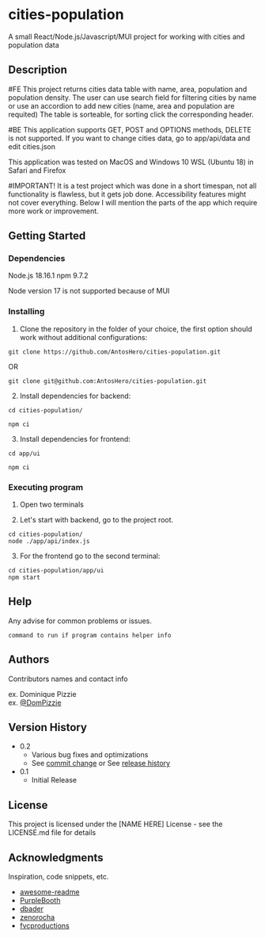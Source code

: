 # cities-population

A small React/Node.js/Javascript/MUI project for working with cities and population data

## Description

#FE
This project returns cities data table with name, area, population and population density.
The user can use search field for filtering cities by name or use an accordion to add new cities (name, area and population are requited)
The table is sorteable, for sorting click the corresponding header.

#BE
This application supports GET, POST and OPTIONS methods, DELETE is not supported. If you want to change cities data, go to app/api/data and edit cities.json

This application was tested on MacOS and Windows 10 WSL (Ubuntu 18) in Safari and Firefox


#IMPORTANT! It is a test project which was done in a short timespan, not all functionality is flawless, but it gets job done.
Accessibility features might not cover everything. 
Below I will mention the parts of the app which require more work or improvement.

## Getting Started

### Dependencies

Node.js 18.16.1
npm 9.7.2

Node version 17 is not supported because of MUI


### Installing

1. Clone the repository in the folder of your choice, the first option should work without additional configurations:
```
git clone https://github.com/AntosHero/cities-population.git
```
OR
```
git clone git@github.com:AntosHero/cities-population.git
```
2. Install dependencies for backend:
```
cd cities-population/

npm ci
```
3. Install dependencies for frontend:

```
cd app/ui

npm ci
```


### Executing program

1. Open two terminals

2. Let's start with backend, go to the project root.
```
cd cities-population/
node ./app/api/index.js
```

3. For the frontend go to the second terminal:
```
cd cities-population/app/ui
npm start
```

## Help

Any advise for common problems or issues.
```
command to run if program contains helper info
```

## Authors

Contributors names and contact info

ex. Dominique Pizzie  
ex. [@DomPizzie](https://twitter.com/dompizzie)

## Version History

* 0.2
    * Various bug fixes and optimizations
    * See [commit change]() or See [release history]()
* 0.1
    * Initial Release

## License

This project is licensed under the [NAME HERE] License - see the LICENSE.md file for details

## Acknowledgments

Inspiration, code snippets, etc.
* [awesome-readme](https://github.com/matiassingers/awesome-readme)
* [PurpleBooth](https://gist.github.com/PurpleBooth/109311bb0361f32d87a2)
* [dbader](https://github.com/dbader/readme-template)
* [zenorocha](https://gist.github.com/zenorocha/4526327)
* [fvcproductions](https://gist.github.com/fvcproductions/1bfc2d4aecb01a834b46)
